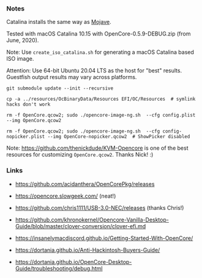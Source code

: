 ### Notes

Catalina installs the same way as [Mojave](../Mojave/README.md).

Tested with macOS Catalina 10.15 with OpenCore-0.5.9-DEBUG.zip (from June, 2020).

Note: Use `create_iso_catalina.sh` for generating a macOS Catalina based ISO
image.

Attention: Use 64-bit Ubuntu 20.04 LTS as the host for "best" results.
Guestfish output results may vary across platforms.

```
git submodule update --init --recursive

cp -a ../resources/OcBinaryData/Resources EFI/OC/Resources  # symlink hacks don't work

rm -f OpenCore.qcow2; sudo ./opencore-image-ng.sh  --cfg config.plist --img OpenCore.qcow2

rm -f OpenCore.qcow2; sudo ./opencore-image-ng.sh  --cfg config-nopicker.plist --img OpenCore-nopicker.qcow2  # ShowPicker disabled
```

Note: https://github.com/thenickdude/KVM-Opencore is one of the best resources
for customizing `OpenCore.qcow2`. Thanks Nick! :)

### Links

* https://github.com/acidanthera/OpenCorePkg/releases

* https://opencore.slowgeek.com/ (neat!)

* https://github.com/chris1111/USB-3.0-NEC/releases (thanks Chris!)

* https://github.com/khronokernel/Opencore-Vanilla-Desktop-Guide/blob/master/clover-conversion/clover-efi.md

* https://insanelymacdiscord.github.io/Getting-Started-With-OpenCore/

* https://dortania.github.io/Anti-Hackintosh-Buyers-Guide/

* https://dortania.github.io/OpenCore-Desktop-Guide/troubleshooting/debug.html
